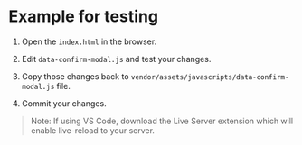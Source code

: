 # Example for testing

1. Open the `index.html` in the browser.

2. Edit `data-confirm-modal.js` and test your changes.

3. Copy those changes back to `vendor/assets/javascripts/data-confirm-modal.js` file.

4. Commit your changes.

> Note: If using VS Code, download the Live Server extension which will enable live-reload to your server. 